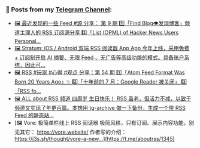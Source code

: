 ### 📰 Posts from my [Telegram Channel](https://t.me/s/aboutrss):
<!-- BLOG-POST-LIST:START -->
- [🖼 最近发现的一些 Feed #源 分享： 第 9 期 1️⃣「Find Blog👁发现博客」频道主理人的 RSS 订阅源分享 2️⃣「List &lpar;OPML&rpar; of Hacker News Users Personal...](https://t.me/aboutrss/1349)
- [🖼 Stratum: iOS / Android 双端 RSS 阅读器 App App 今年上线，采用免费 + 订阅制开启 AI 摘要、无限 Feed 、无广告等高级功能的模式。具备账户系统，因此可...](https://t.me/aboutrss/1348)
- [🖼 RSS #玩家 #心得 #观点 分享：第 54 期 1️⃣「Atom Feed Format Was Born 20 Years Ago」✨ 2️⃣「十年前的 7 月：Google Reader 被关闭」 3️⃣「RSS fo...](https://t.me/aboutrss/1347)
- [🖼 ALL about RSS 频道 四周岁 生日快乐！ RSS 虽老，但活力不减，以致于频道又实现了年更百篇。本想用 tg-archive 做一下备份，生成一个带 RSS Feed 的静态站...](https://t.me/aboutrss/1346)
- [🖼 Vore: 极简单栏线上 RSS 阅读器 极简风格，只有订阅、展示内容功能，别无其它： https://vore.website/ 作者写的介绍： https://j3s.sh/thought/vore-a-new...](https://t.me/aboutrss/1345)
<!-- BLOG-POST-LIST:END -->

<!--
**AboutRSS/AboutRSS** is a ✨ _special_ ✨ repository because its `README.md` (this file) appears on your GitHub profile.

Here are some ideas to get you started:

- 🔭 I’m currently working on ...
- 🌱 I’m currently learning ...
- 👯 I’m looking to collaborate on ...
- 🤔 I’m looking for help with ...
- 💬 Ask me about ...
- 📫 How to reach me: ...
- 😄 Pronouns: ...
- ⚡ Fun fact: ...
-->
